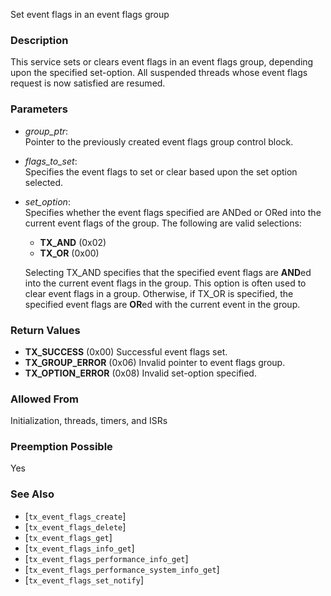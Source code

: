 Set event flags in an event flags group

### Description

This service sets or clears event flags in an event flags group, depending upon the specified set-option. All suspended threads whose event flags request is now satisfied are resumed.

### Parameters

- *group_ptr*: <br>Pointer to the previously created event flags group control block.
- *flags_to_set*: <br>Specifies the event flags to set or clear based upon the set option selected.
- *set_option*: <br>Specifies whether the event flags specified are ANDed or ORed into the current event flags of the group. The following are valid selections:
  - **TX_AND** (0x02)
  - **TX_OR** (0x00)

  Selecting TX_AND specifies that the specified event flags are **AND**ed into the current event flags in the group. This option is often used to clear event flags in a group. Otherwise, if TX_OR is specified, the specified event flags are **OR**ed with the current event in the group.

### Return Values
- **TX_SUCCESS** (0x00) Successful event flags set.
- **TX_GROUP_ERROR** (0x06) Invalid pointer to event flags group.
- **TX_OPTION_ERROR** (0x08) Invalid set-option specified.

### Allowed From

Initialization, threads, timers, and ISRs

### Preemption Possible

Yes

### See Also

- [`tx_event_flags_create`]
- [`tx_event_flags_delete`]
- [`tx_event_flags_get`]
- [`tx_event_flags_info_get`]
- [`tx_event_flags_performance_info_get`]
- [`tx_event_flags_performance_system_info_get`]
- [`tx_event_flags_set_notify`]

